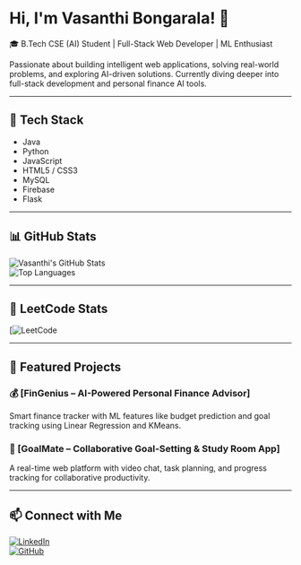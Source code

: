 # Hi, I'm Vasanthi Bongarala! 👋  
🎓 B.Tech CSE (AI) Student | Full-Stack Web Developer | ML Enthusiast  

Passionate about building intelligent web applications, solving real-world problems, and exploring AI-driven solutions. Currently diving deeper into full-stack development and personal finance AI tools.

---

## 🚀 Tech Stack  
- Java  
- Python  
- JavaScript  
- HTML5 / CSS3  
- MySQL  
- Firebase  
- Flask  

---

## 📊 GitHub Stats  
![Vasanthi's GitHub Stats](https://github-readme-stats.vercel.app/api?username=vasanthi2005&show_icons=true&theme=radical)  
![Top Languages](https://github-readme-stats.vercel.app/api/top-langs/?username=vasanthi2005&layout=compact&theme=radical)

---

## 🧠 LeetCode Stats  
[![LeetCode](vasanthi_bongarala)

---

## 📌 Featured Projects  

### 💰 [FinGenius – AI-Powered Personal Finance Advisor]
Smart finance tracker with ML features like budget prediction and goal tracking using Linear Regression and KMeans.
  

### 📅 [GoalMate – Collaborative Goal-Setting & Study Room App]
A real-time web platform with video chat, task planning, and progress tracking for collaborative productivity.



---

## 📫 Connect with Me  
[![LinkedIn](https://img.shields.io/badge/LinkedIn-0A66C2?style=for-the-badge&logo=linkedin&logoColor=white)](http://linkedin.com/in/vasanthi-bongarala-a76941288)  
[![GitHub](https://img.shields.io/badge/GitHub-181717?style=for-the-badge&logo=github&logoColor=white)](https://github.com/vasanthi2005)

